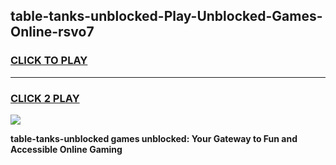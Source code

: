 
## table-tanks-unblocked-Play-Unblocked-Games-Online-rsvo7
<h3>
<a href="https://premium76.site?title=table-tanks-unblocked&ref=25A">CLICK TO PLAY</a></h3>
<hr>

<h3>
<a href="https://premium76.site?title=table-tanks-unblocked&ref=25A">CLICK 2 PLAY</a>
  
</h3>

<a href="https://premium76.site?title=table-tanks-unblocked&ref=25A"><img src="https://clearcache.store/games.png"></a>


**table-tanks-unblocked games unblocked: Your Gateway to Fun and Accessible Online Gaming**

